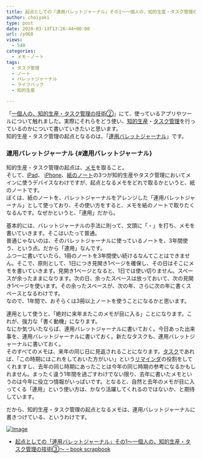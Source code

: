 ```yaml
---
title: 起点としての「連用バレットジャーナル」その1〜一個人の、知的生産・タスク管理の技術③〜
author: choiyaki
type: post
date: 2020-03-13T13:26:44+00:00
url: /p968
views:
  - 540
categories:
  - メモ・ノート
tags:
  - タスク管理
  - ノート
  - バレットジャーナル
  - ライフハック
  - 知的生産

---
```

「[一個人の、知的生産・タスク管理の技術②][1]」にて、使っているアプリやツールについて触れました。実際にそれらをどう使い、[知的生産][2]・[タスク管理][3]を行っているのかについて書いていきたいと思います。  
知的生産・タスク管理の起点となるのは、「[連用バレットジャーナル][4]」です。

### 連用バレットジャーナル {#連用バレットジャーナル}

知的生産・タスク管理の起点は、[メモ][5]を取ること。  
そして、[iPad][6]、 [iPhone][7]、[紙のノート][8]の3つが知的生産やタスク管理においてメインに使うデバイスなわけですが、起点となるメモをどれで取るかというと、紙のノートです。  
ぼくは、紙のノートを、バレットジャーナルをアレンジした「連用バレットジャーナル」として使っており、その使い方をすると、メモを紙のノートで取りたくなるんです。なぜかというと、「連用」だから。

基本的には、バレットジャーナルの手法に則って、文頭に「・」を打ち、メモを書いていきます。そこはいたって普通。  
普通じゃないのは、そのバレットジャーナルに使っているノートを、3年間使う、という点。だから「連用」なんです。  
ふつーに書いていたら、1冊のノートを3年間使い続けるなんてことはできません。そこで、原則として、1日につき見開き1ページを確保し、その日はそこにメモを書いていきます。見開き1ページとなると、1日では使い切りません。スペースが余ったままになります。次の日、余ったスペースは放っておいて、次の見開き1ページを使います。その余ったスペースが、次の年、さらに次の年に書くスペースとなるわけです。  
なので、1年間で、おそらくは3冊以上ノートを使うことになるかと思います。

連用として使うと、「絶対に来年またこのメモが目に入る」ことになります。これが、強力な「書く動機」になります。  
なにか気づいたならば、連用バレットジャーナルに書いておく。今日あった出来事を、連用バレットジャーナルに書いておく。新たなタスクも、連用バレットジャーナルに書いておく。  
そのすべてのメモは、来年の同じ日に見返されることになります。[タスク][9]であれば、「この時期にはこれをしておいた方がいい」という[リマインダ][10]の役割をしてくれますし、去年の同じ時期にあったことは今年の同じ時期の参考になるかもしれません。まったく違う1年間を過ごすわけでない限り、去年に書いたメモというのは今年に役立つ情報がいっぱいです。となると、自然と去年のメモが目に入ってくる「連用」という使い方は、かなり活躍してくれるのではないか、と期待しています。

だから、知的生産・タスク管理の起点となるメモは、連用バレットジャーナルに書きつけている、というわけです。

[![Image][11]][12]

  * [起点としての「連用バレットジャーナル」その1〜一個人の、知的生産・タスク管理の技術③〜 &#8211; book scrapbook][13]

 [1]: https://choiyaki.com/?p=966
 [2]: https://scrapbox.io/choiyaki-hondana/%E7%9F%A5%E7%9A%84%E7%94%9F%E7%94%A3
 [3]: https://scrapbox.io/choiyaki-hondana/%E3%82%BF%E3%82%B9%E3%82%AF%E7%AE%A1%E7%90%86
 [4]: https://scrapbox.io/choiyaki-hondana/%E9%80%A3%E7%94%A8%E3%83%90%E3%83%AC%E3%83%83%E3%83%88%E3%82%B8%E3%83%A3%E3%83%BC%E3%83%8A%E3%83%AB
 [5]: https://scrapbox.io/choiyaki-hondana/%E3%83%A1%E3%83%A2
 [6]: https://scrapbox.io/choiyaki-hondana/iPad
 [7]: https://scrapbox.io/choiyaki-hondana/iPhone
 [8]: https://scrapbox.io/choiyaki-hondana/%E7%B4%99%E3%81%AE%E3%83%8E%E3%83%BC%E3%83%88
 [9]: https://scrapbox.io/choiyaki-hondana/%E3%82%BF%E3%82%B9%E3%82%AF
 [10]: https://scrapbox.io/choiyaki-hondana/%E3%83%AA%E3%83%9E%E3%82%A4%E3%83%B3%E3%83%80
 [11]: https://gyazo.com/a758f6a7a6c0da9930fce0cc582ffb16/thumb/1000
 [12]: https://gyazo.com/a758f6a7a6c0da9930fce0cc582ffb16
 [13]: https://scrapbox.io/choiyaki-hondana/%E8%B5%B7%E7%82%B9%E3%81%A8%E3%81%97%E3%81%A6%E3%81%AE%E3%80%8C%E9%80%A3%E7%94%A8%E3%83%90%E3%83%AC%E3%83%83%E3%83%88%E3%82%B8%E3%83%A3%E3%83%BC%E3%83%8A%E3%83%AB%E3%80%8D%E3%81%9D%E3%81%AE1%E3%80%9C%E4%B8%80%E5%80%8B%E4%BA%BA%E3%81%AE%E3%80%81%E7%9F%A5%E7%9A%84%E7%94%9F%E7%94%A3%E3%83%BB%E3%82%BF%E3%82%B9%E3%82%AF%E7%AE%A1%E7%90%86%E3%81%AE%E6%8A%80%E8%A1%93%E2%91%A2%E3%80%9C